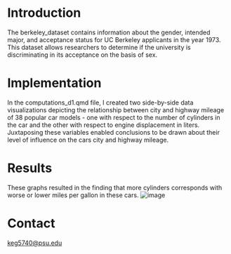 # Introduction
The berkeley_dataset contains information about the gender, intended major, and acceptance status for UC Berkeley applicants in the year 1973. This dataset allows researchers to determine if the university is discriminating in its acceptance on the basis of sex.

# Implementation
In the computations_d1.qmd file, I created two side-by-side data visualizations depicting the relationship between city and highway mileage of 38 popular car models - one with respect to the number of cylinders in the car and the other with respect to engine displacement in liters. Juxtaposing these variables enabled conclusions to be drawn about their level of influence on the cars city and highway mileage.

# Results
These graphs resulted in the finding that more cylinders corresponds with worse or lower miles per gallon in these cars.
![image](https://github.com/user-attachments/assets/47d1dc25-639c-4a87-bba7-a0980c184deb)

# Contact
keg5740@psu.edu
